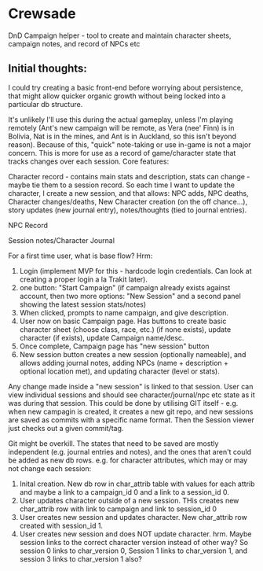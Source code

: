 # Crewsade
DnD Campaign helper - tool to create and maintain character sheets, campaign notes, and record of NPCs etc

## Initial thoughts:

I could try creating a basic front-end before worrying about persistence, that might allow quicker organic growth without being locked into a particular db structure.

It's unlikely I'll use this during the actual gameplay, unless I'm playing remotely (Ant's new campaign will be remote, as Vera (nee' Finn) is in Bolivia, Nat is in the mines, and Ant is in Auckland, so this isn't beyond reason).
Because of this, "quick" note-taking or use in-game is not a major concern. 
This is more for use as a record of game/character state that tracks changes over each session.
Core features:

Character record - contains main stats and description, stats can change - maybe tie them to a session record. So each time I want to update the character, I create a new session, and that allows: 
NPC adds, NPC deaths, Character changes/deaths, New Character creation (on the off chance...), story updates (new journal entry), notes/thoughts (tied to journal entries).

NPC Record

Session notes/Character Journal

For a first time user, what is base flow? Hrm:

1. Login (implement MVP for this - hardcode login credentials. Can look at creating a proper login a la Trakit later).
2. one button: "Start Campaign" (if campaign already exists against account, then two more options: "New Session" and a second panel showing the latest session stats/notes)
3. When clicked, prompts to name campaign, and give description. 
4. User now on basic Campaign page. Has buttons to create basic character sheet (choose class, race, etc.) (if none exists), update character (if exists), update Campaign name/desc.
5. Once complete, Campaign page has "new session" button
6. New session button creates a new session (optionally nameable), and allows adding journal notes, adding NPCs (name + description + optional location met), and updating character (level or stats).

Any change made inside a "new session" is linked to that session. User can view individual sessions and should see character/journal/npc etc state as it was during that session.
This could be done by utilising GIT itself - e.g. when new campagin is created, it creates a new git repo, and new sessions are saved as commits with a specific name format. Then the Session viewer just checks out a given commit/tag.


Git might be overkill. The states that need to be saved are mostly independent (e.g. journal entries and notes), and the ones that aren't could be added as new db rows.
e.g. for character attributes, which may or may not change each session:

1. Inital creation. New db row in char_attrib table with values for each attrib and maybe a link to a campaign_id 0 and a link to a session_id 0. 
2. User updates character outside of a new session. THis creates new char_attrib row with link to campaign and link to session_id 0
3. User creates new session and updates character. New char_attrib row created with session_id 1.
4. User creates new session and does NOT update character. hrm. Maybe session links to the correct character version instead of other way? So session 0 links to char_version 0, Session 1 links to char_version 1, and session 3 links to char_version 1 also?


